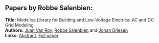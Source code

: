 <h2>Papers by Robbe Salenbien:</h2>
<p>
<b>Title:</b> Modelica Library for Building and Low-Voltage Electrical AC and DC Grid Modeling<br />
<b>Authors:</b> <a href="../authors/author_320.html">Juan Van Roy</a>, <a href="../authors/author_266.html">Robbe Salenbien</a> and <a href="../authors/author_74.html">Johan Driesen</a><br />
<b>Links:</b> <a href="../abstracts/abstract_32.pdf">Abstract</a>, <a href="../submissions/ECP14096301_VanroySalenbienDriesen.pdf">Full paper</a>
</p>